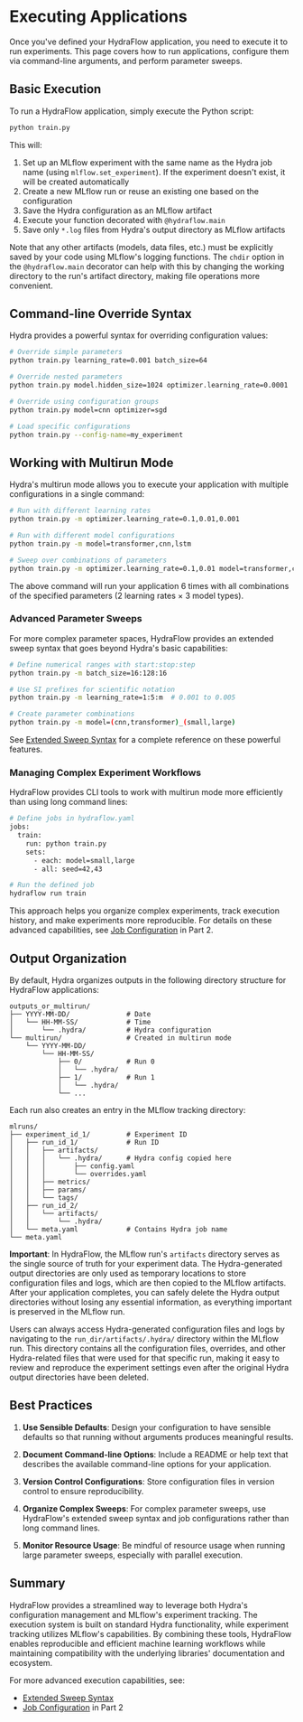 # Executing Applications

Once you've defined your HydraFlow application, you need to execute it to
run experiments. This page covers how to run applications, configure them
via command-line arguments, and perform parameter sweeps.

## Basic Execution

To run a HydraFlow application, simply execute the Python script:

```bash
python train.py
```

This will:

1. Set up an MLflow experiment with the same name as the Hydra job name (using `mlflow.set_experiment`). If the experiment doesn't exist, it will be created automatically
2. Create a new MLflow run or reuse an existing one based on the configuration
3. Save the Hydra configuration as an MLflow artifact
4. Execute your function decorated with `@hydraflow.main`
5. Save only `*.log` files from Hydra's output directory as MLflow artifacts

Note that any other artifacts (models, data files, etc.) must be explicitly saved by your code using MLflow's logging functions. The `chdir` option in the `@hydraflow.main` decorator can help with this by changing the working directory to the run's artifact directory, making file operations more convenient.

## Command-line Override Syntax

Hydra provides a powerful syntax for overriding configuration
values:

```bash
# Override simple parameters
python train.py learning_rate=0.001 batch_size=64

# Override nested parameters
python train.py model.hidden_size=1024 optimizer.learning_rate=0.0001

# Override using configuration groups
python train.py model=cnn optimizer=sgd

# Load specific configurations
python train.py --config-name=my_experiment
```

## Working with Multirun Mode

Hydra's multirun mode allows you to execute your application with multiple
configurations in a single command:

```bash
# Run with different learning rates
python train.py -m optimizer.learning_rate=0.1,0.01,0.001

# Run with different model configurations
python train.py -m model=transformer,cnn,lstm

# Sweep over combinations of parameters
python train.py -m optimizer.learning_rate=0.1,0.01 model=transformer,cnn
```

The above command will run your application 6 times with all combinations
of the specified parameters (2 learning rates × 3 model types).

### Advanced Parameter Sweeps

For more complex parameter spaces, HydraFlow provides an extended sweep syntax that goes beyond Hydra's basic capabilities:

```bash
# Define numerical ranges with start:stop:step
python train.py -m batch_size=16:128:16

# Use SI prefixes for scientific notation
python train.py -m learning_rate=1:5:m  # 0.001 to 0.005

# Create parameter combinations
python train.py -m model=(cnn,transformer)_(small,large)
```

See [Extended Sweep Syntax](../part3-advanced/sweep-syntax.md) for a complete reference on these powerful features.

### Managing Complex Experiment Workflows

HydraFlow provides CLI tools to work with multirun mode more efficiently than using long command lines:

```bash
# Define jobs in hydraflow.yaml
jobs:
  train:
    run: python train.py
    sets:
      - each: model=small,large
      - all: seed=42,43

# Run the defined job
hydraflow run train
```

This approach helps you organize complex experiments, track execution history, and make experiments more reproducible. For details on these advanced capabilities, see [Job Configuration](../part3-advanced/job-configuration.md) in Part 2.

## Output Organization

By default, Hydra organizes outputs in the following directory structure for HydraFlow applications:

```
outputs_or_multirun/
├── YYYY-MM-DD/              # Date
│   └── HH-MM-SS/            # Time
│       └── .hydra/          # Hydra configuration
└── multirun/                # Created in multirun mode
    └── YYYY-MM-DD/
        └── HH-MM-SS/
            ├── 0/           # Run 0
            │   └── .hydra/
            ├── 1/           # Run 1
            │   └── .hydra/
            └── ...
```

Each run also creates an entry in the MLflow tracking directory:

```
mlruns/
├── experiment_id_1/         # Experiment ID
│   ├── run_id_1/            # Run ID
│   │   ├── artifacts/
│   │   │   └── .hydra/      # Hydra config copied here
│   │   │       ├── config.yaml
│   │   │       └── overrides.yaml
│   │   ├── metrics/
│   │   ├── params/
│   │   └── tags/
│   ├── run_id_2/
│   │   └── artifacts/
│   │       └── .hydra/
│   └── meta.yaml            # Contains Hydra job name
└── meta.yaml
```

**Important**: In HydraFlow, the MLflow run's `artifacts` directory serves
as the single source of truth for your experiment data. The Hydra-generated
output directories are only used as temporary locations to store
configuration files and logs, which are then copied to the MLflow artifacts.
After your application completes, you can safely delete the Hydra output
directories without losing any essential information, as everything important
is preserved in the MLflow run.

Users can always access Hydra-generated configuration files and logs by
navigating to the `run_dir/artifacts/.hydra/` directory within the MLflow
run. This directory contains all the configuration files, overrides, and
other Hydra-related files that were used for that specific run, making it
easy to review and reproduce the experiment settings even after the original
Hydra output directories have been deleted.

## Best Practices

1. **Use Sensible Defaults**: Design your configuration to have sensible defaults
   so that running without arguments produces meaningful results.

2. **Document Command-line Options**: Include a README or help text that
   describes the available command-line options for your application.

3. **Version Control Configurations**: Store configuration files in version
   control to ensure reproducibility.

4. **Organize Complex Sweeps**: For complex parameter sweeps, use HydraFlow's
   extended sweep syntax and job configurations rather than long command lines.

5. **Monitor Resource Usage**: Be mindful of resource usage when running large
   parameter sweeps, especially with parallel execution.

## Summary

HydraFlow provides a streamlined way to leverage both Hydra's
configuration management and MLflow's experiment tracking.
The execution system is built on standard Hydra functionality,
while experiment tracking utilizes MLflow's capabilities.
By combining these tools, HydraFlow enables reproducible and
efficient machine learning workflows while maintaining
compatibility with the underlying libraries' documentation and ecosystem.

For more advanced execution capabilities, see:
- [Extended Sweep Syntax](../part3-advanced/sweep-syntax.md)
- [Job Configuration](../part3-advanced/job-configuration.md) in Part 2
